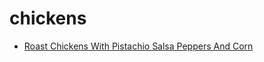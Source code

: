 # chickens

 * [Roast Chickens With Pistachio Salsa Peppers And Corn](../index/r/roast-chickens-with-pistachio-salsa-peppers-and-corn-395941.json)
